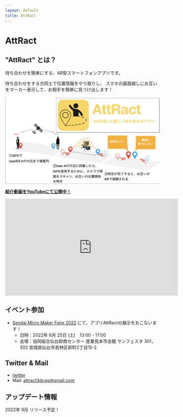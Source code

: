 ```yaml
---
layout: default
title: AttRact
---
```


# AttRact


## "AttRact" とは？

待ち合わせを簡単にする、AR型スマートフォンアプリです。

待ち合わせをする方同士で位置情報をやり取りし、
スマホの画面越しにお互いをマーカー表示して、お相手を簡単に見つけ出します！

<img src="./fig/AttRact2022.png" alt="AttRact" width="560" align="center" />

[**紹介動画をYouTubeにて公開中！**](https://youtu.be/ffVy2FNgCqo)

<iframe width="560" height="315" align="center" src="https://www.youtube.com/embed/ffVy2FNgCqo" title="YouTube video player" frameborder="0" 
        allow="accelerometer; autoplay; clipboard-write; encrypted-media; gyroscope; picture-in-picture" allowfullscreen></iframe>


  
  

## イベント参加

- [Sendai Micro Maker Faire 2022](https://makezine.jp/event/makerfaire/smmf2022/) にて、アプリAttRactの展示をおこないます！
  - 日時：2022年 6月 25日 (土)　13:00 - 17:00
  - 会場：協同組合仙台卸商センター 産業見本市会館 サンフェスタ 301，302 宮城県仙台市若林区卸町2丁目15-2



## Twitter & Mail

- [twitter](https://twitter.com/att_ract)
- Mail: [attract3dcgs@gmail.com](attract3dcgs@gmail.com)



## アップデート情報

2022年 9月 リリース予定！
